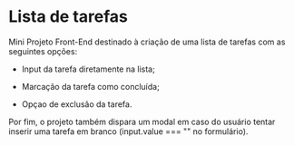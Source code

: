 # Lista de tarefas

Mini Projeto Front-End destinado à criação de uma lista de tarefas com as seguintes opções:

- Input da tarefa diretamente na lista;

- Marcação da tarefa como concluída;

- Opçao de exclusão da tarefa.

Por fim, o projeto também dispara um modal em caso do usuário tentar inserir uma tarefa em branco (input.value === "" no formulário).

